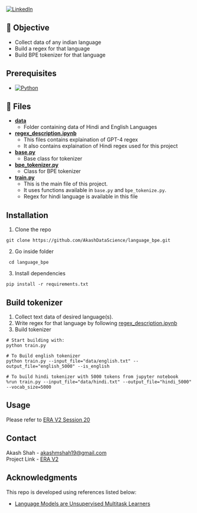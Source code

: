 [![LinkedIn][linkedin-shield]][linkedin-url]

## :jigsaw: Objective

- Collect data of any indian language
- Build a regex for that language
- Build BPE tokenizer for that language

## Prerequisites
* [![Python][Python.py]][python-url]

## :open_file_folder: Files
- [**data**](data/)
    - Folder containing data of Hindi and English Languages
- [**regex_description.ipynb**](regex_description.ipynb)
    - This files contains explaination of GPT-4 regex
    - It also contains explaination of Hindi regex used for this project
- [**base.py**](language_bpe/base.py)
    - Base class for tokenizer
- [**bpe_tokenizer.py**](language_bpe/bpe_tokenizer.py)
    - Class for BPE tokenizer
- [**train.py**](train.py)
    - This is the main file of this project.
    - It uses functions available in `base.py` and `bpe_tokenize.py`.
    - Regex for hindi language is available in this file


## Installation

1. Clone the repo
```
git clone https://github.com/AkashDataScience/language_bpe.git
```
2. Go inside folder
```
 cd language_bpe
```
3. Install dependencies
```
pip install -r requirements.txt
```

## Build tokenizer
1. Collect text data of desired language(s).
2. Write regex for that language by following [regex_description.ipynb](regex_description.ipynb)
3. Build tokenizer

```
# Start building with:
python train.py

# To Build english tokenizer
python train.py --input_file="data/english.txt" --output_file="english_5000" --is_english

# To build hindi tokenizer with 5000 tokens from jupyter notebook
%run train.py --input_file="data/hindi.txt" --output_file="hindi_5000" --vocab_size=5000
```

## Usage 
Please refer to [ERA V2 Session 20](https://github.com/AkashDataScience/ERA-V2/tree/master/Week-20)

## Contact

Akash Shah - akashmshah19@gmail.com  
Project Link - [ERA V2](https://github.com/AkashDataScience/ERA-V2/tree/master)

## Acknowledgments
This repo is developed using references listed below:
* [Language Models are Unsupervised Multitask Learners](https://d4mucfpksywv.cloudfront.net/better-language-models/language_models_are_unsupervised_multitask_learners.pdf)

[linkedin-shield]: https://img.shields.io/badge/-LinkedIn-black.svg?style=for-the-badge&logo=linkedin&colorB=555
[linkedin-url]: https://www.linkedin.com/in/akash-m-shah/
[Python.py]:https://img.shields.io/badge/python-3670A0?style=for-the-badge&logo=python&logoColor=ffdd54
[python-url]: https://www.python.org/
[PyTorch.tensor]: https://img.shields.io/badge/PyTorch-%23EE4C2C.svg?style=for-the-badge&logo=PyTorch&logoColor=white
[torch-url]: https://pytorch.org/
[HuggingFace.transformers]: https://img.shields.io/badge/%F0%9F%A4%97-Hugging%20Face-orange
[huggingface-url]: https://huggingface.co/